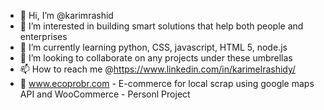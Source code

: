 - 👋 Hi, I’m @karimrashid
- 👀 I’m interested in building smart solutions that help both people and enterprises
- 🌱 I’m currently learning python, CSS, javascript, HTML 5, node.js
- 💞️ I’m looking to collaborate on any projects under these umbrellas
- 📫 How to reach me @https://www.linkedin.com/in/karimelrashidy/
- 🧲 www.ecoprobr.com - E-commerce for local scrap using google maps API and WooCommerce - Personl Project

<!---
karimrashid/karimrashid is a ✨ special ✨ repository because its `README.md` (this file) appears on your GitHub profile.
You can click the Preview link to take a look at your changes.
--->
